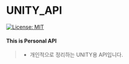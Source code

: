 UNITY_API
=============
[![License: MIT](https://img.shields.io/badge/License-MIT-yellow.svg)](https://opensource.org/licenses/MIT)

#### This is Personal API
>* 개인적으로 정리하는 UNITY용 API입니다.

